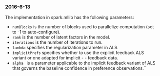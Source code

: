 ### 2016-6-13

The implementation in spark.mllib has the following parameters:

- `numBlocks` is the number of blocks used to parallelize computation (set to -1 to auto-configure).
- `rank` is the number of latent factors in the model.
- `iterations` is the number of iterations to run.
- `lambda` specifies the regularization parameter in ALS.
- `implicitPrefs` specifies whether to use the explicit feedback ALS variant or one adapted for implicit - - feedback data.
- `alpha ` is a parameter applicable to the implicit feedback variant of ALS that governs the baseline confidence in preference observations.``
